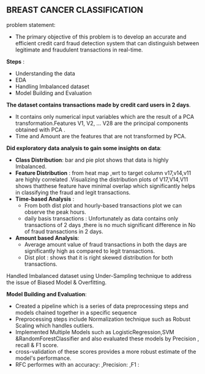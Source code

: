 
## **BREAST CANCER CLASSIFICATION**
problem statement:
* The primary objective of this problem is to develop an accurate and efficient credit card fraud detection system that can distinguish between legitimate and fraudulent transactions in real-time.

**Steps** :
* Understanding the data
* EDA
* Handling Imbalanced dataset 
* Model Building and Evaluation

**The dataset contains transactions made by credit card users in 2 days**.
 * It contains only numerical input variables which are the result of a PCA transformation.Features V1, V2, … V28 are the principal components obtained with PCA .
 * Time and Amount are the features that are not transformed by PCA.

**Did exploratory data analysis to gain some insights on data**:
 * **Class Distribution**: bar and pie plot shows that data is highly Imbalanced.
 * **Feature Distribution** : from heat map ,wrt to target column v17,v14,v11 are highly correlated .Visualizing the distribution plots of V17,V14,V11 shows thatthese feature have minimal overlap which significantly helps in classifying the fraud and legit transactions. 
 * **Time-based Analysis** :
    * From both dist plot and hourly-based transactions plot  we can observe the peak hours.
    * daily basis transactions : Unfortunately as data contains only  transactions of 2 days ,there is no much significant difference in No of fraud transactions in 2 days.
* **Amount based Analysis**:
   * Average amount value of fraud transactions in both the days are significantly high as compared to legit transactions.
   * Dist plot : shows that it is right skewed distribution for both transactions.

 Handled Imbalanced dataset using Under-Sampling technique to address the issue of Biased Model & Overfitting.

**Model Building and Evaluation**:
 * Created a pipeline which is a series of data preprocessing steps and models chained together in a specific sequence
 * Preprocessing steps include Normalization technique such as  Robust Scaling which handles outliers.
 * Implemented Multiple Models such as LogisticRegression,SVM &RandomForestClassifier and also evaluated these models by Precision , recall & F1 score.
 * cross-validation of these scores provides a more robust estimate of the model's performance.
 * RFC performes with an accuracy: ,Precision: ,F1 : 



